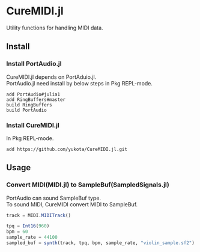 # CureMIDI.jl
Utility functions for handling MIDI data.

## Install
### Install PortAudio.jl
CureMIDI.jl depends on PortAduio.jl.  
PortAudio.jl need install by below steps in Pkg REPL-mode.
```
add PortAudio#julia1
add RingBuffers#master
build RingBuffers
build PortAudio
```

### Install CureMIDI.jl
In Pkg REPL-mode.
```
add https://github.com/yukota/CureMIDI.jl.git
```

## Usage
### Convert MIDI(MIDI.jl) to SampleBuf(SampledSignals.jl)
PortAudio can sound SampleBuf type.  
To sound MIDI, CureMIDI convert MIDI to SampleBuf.
```julia
track = MIDI.MIDITrack()

tpq = Int16(960)
bpm = 60
sample_rate = 44100
sampled_buf = synth(track, tpq, bpm, sample_rate, "violin_sample.sf2")
```
